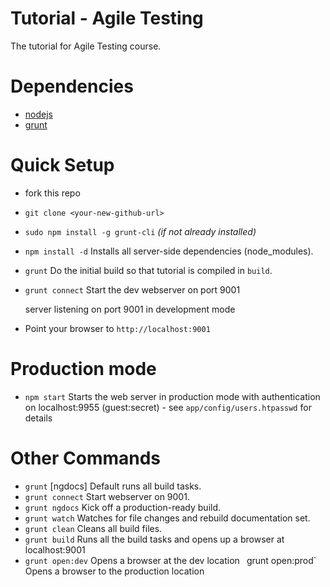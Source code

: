 Tutorial - Agile Testing
========================

The tutorial for Agile Testing course.

# Dependencies
- [nodejs](http://nodejs.org)
- [grunt](http://gruntjs.com)

# Quick Setup
- fork this repo
- `git clone <your-new-github-url>`
- `sudo npm install -g grunt-cli` *(if not already installed)*
- `npm install -d` Installs all server-side dependencies (node_modules).
- `grunt` Do the initial build so that tutorial is compiled in `build`.
- `grunt connect` Start the dev webserver on port 9001

  server listening on port 9001 in development mode

- Point your browser to `http://localhost:9001`

# Production mode
- `npm start` Starts the web server in production mode with authentication on localhost:9955 (guest:secret) - see `app/config/users.htpasswd` for details

# Other Commands
- `grunt` [ngdocs] Default runs all build tasks.
- `grunt connect` Start webserver on 9001.
- `grunt ngdocs` Kick off a production-ready build.
- `grunt watch` Watches for file changes and rebuild documentation set.
- `grunt clean` Cleans all build files.
- `grunt build` Runs all the build tasks and opens up a browser at localhost:9001
- `grunt open:dev` Opens a browser at the dev location
` `grunt open:prod` Opens a browser to the production location
